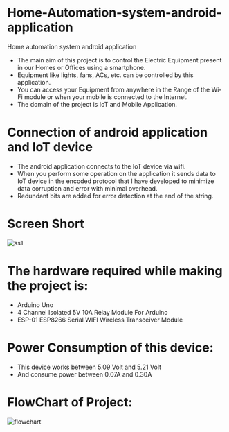 
# Home-Automation-system-android-application

Home automation system android application
- The main aim of this project is to control the Electric Equipment present in our Homes or Offices using a smartphone.
- Equipment like lights, fans, ACs, etc. can be controlled by this application.
- You can access your Equipment from anywhere in the Range of the Wi-Fi module or when your mobile is connected to the Internet.
- The domain of the project is IoT and Mobile Application.

# Connection of android application and IoT device
- The android application connects to the IoT device via wifi.
- When you perform some operation on the application it sends data to IoT device in the encoded protocol that I have developed to minimize data corruption and error with minimal overhead.
- Redundant bits are added for error detection at the end of the string.



# Screen Short
![ss1](https://user-images.githubusercontent.com/65846613/126746707-7badc8cd-d419-4e60-84c4-22765b52ea6d.png)



# The hardware required while making the project is:
- Arduino Uno
- 4 Channel Isolated 5V 10A Relay Module For Arduino
- ESP-01 ESP8266 Serial WIFI Wireless Transceiver Module

# Power Consumption of this device:
- This device works between 5.09 Volt and 5.21 Volt
- And consume power between 0.07A and 0.30A

# FlowChart of Project:
![flowchart](https://user-images.githubusercontent.com/65846613/124241184-27a9f280-db39-11eb-8ab0-4c99ec695eba.png)

